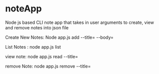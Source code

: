 # noteApp
Node js based CLI note app that takes in user arguments to create, view and remove notes into json file

Create New Notes:
Node app.js add --title=<userInput> --body=<userInput>

List Notes :
node app.js list

view note:
node app.js read --title=<userInput>

remove Note:
node app.js remove --title=<userInput>
